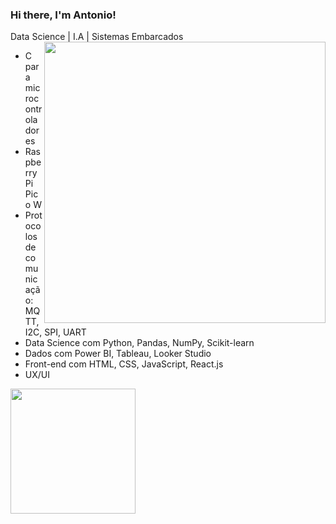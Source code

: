 ### Hi there, I'm Antonio! 
Data Science | I.A | Sistemas Embarcados <img align="right" src="https://media1.tenor.com/m/g3y2q5VQxvAAAAAC/cat-computer.gif" width="450">
- C para microcontroladores 
- Raspberry Pi Pico W
- Protocolos de comunicação: MQTT, I2C, SPI, UART
- Data Science com Python, Pandas, NumPy, Scikit-learn
- Dados com Power BI, Tableau, Looker Studio
- Front-end com HTML, CSS, JavaScript, React.js
- UX/UI
<a href="https://github.com/asccjr">
  <img height="200em" src="https://github-readme-stats.vercel.app/api/top-langs/?username=asccjr&layout=compact&langs_count=6&theme=github_dark"/>
</a>
